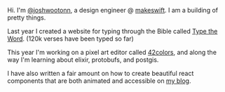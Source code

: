 Hi. I'm [@joshwootonn](https://x.com/JoshWootonn), a design engineer @ [makeswift](https://makeswift.com). I am a building of pretty things.

Last year I created a website for typing through the Bible called [Type the Word](https://typetheword.site). (120k verses have been typed so far)

This year I'm working on a pixel art editor called [42colors](https://42colors.com), and along the way I'm learning about elixir, protobufs, and postgis. 

I have also written a fair amount on how to create beautiful react components that are both animated and accessible on [my blog](https://joshuawootonn.com).

<!--
**joshuawootonn/joshuawootonn** is a ✨ _special_ ✨ repository because its `README.md` (this file) appears on your GitHub profile.

Here are some ideas to get you started:

- 🔭 I’m currently working on ...
- 🌱 I’m currently learning ...
- 👯 I’m looking to collaborate on ...
- 🤔 I’m looking for help with ...
- 💬 Ask me about ...
- 📫 How to reach me: ...
- 😄 Pronouns: ...
- ⚡ Fun fact: ...
-->
